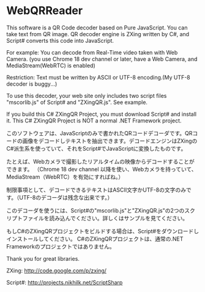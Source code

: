 WebQRReader
===========

This software is a QR Code decoder based on Pure JavaScript. You can take text from QR image. QR decoder engine is ZXing written by C#, and Script# converts this code into JavaScript.

For example:
 You can decode from Real-Time video taken with Web Camera.
 (you use Chrome 18 dev channel or later, have a Web Camera, and MediaStream(WebRTC) is enabled)

Restriction:
 Text must be written by ASCII or UTF-8 encoding.(My UTF-8 decoder is buggy...)

To use this decoder, your web site only includes two script files "mscorlib.js" of Script# and "ZXingQR.js". See example.

If you build this C# ZXingQR Project, you must download Script# and install it.
This C# ZXingQR Project is NOT a normal .NET Framework project.


このソフトウェアは、JavaScriptのみで書かれたQRコードデコーダです。QRコードの画像をデコードしテキストを抽出できます。デコードエンジンはZXingのC#派生系を使っていて、それをScript#でJavaScriptに変換したものです。

たとえば、Webカメラで撮影したリアルタイムの映像からデコードすることができます。
（Chrome 18 dev channel 以降を使い、Webカメラを持っていて、MediaStream（WebRTC）を有効にすればね。）

制限事項として、デコードできるテキストはASCII文字かUTF-8の文字のみです。（UTF-8のデコーダは残念な出来です。）

このデコーダを使うには、Script#の"mscorlib.js"と"ZXingQR.js"の2つのスクリプトファイルを読み込んでください。詳しくはサンプルを見てください。

もしC#のZXingQRプロジェクトをビルドする場合は、Script#をダウンロードしインストールしてください。
C#のZXingQRプロジェクトは、通常の.NET Frameworkのプロジェクトではありません。

Thank you for great libraries.

ZXing: http://code.google.com/p/zxing/

Script#: http://projects.nikhilk.net/ScriptSharp



